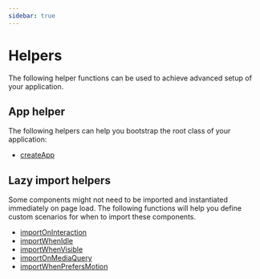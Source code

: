 ```yaml
---
sidebar: true
---
```


# Helpers

The following helper functions can be used to achieve advanced setup of your application.

## App helper

The following helpers can help you bootstrap the root class of your application:

- [createApp](./createApp.html)

## Lazy import helpers

Some components might not need to be imported and instantiated immediately on page load. The following functions will help you define custom scenarios for when to import these components.

- [importOnInteraction](./importOnInteraction.html)
- [importWhenIdle](./importWhenIdle.html)
- [importWhenVisible](./importWhenVisible.html)
- [importOnMediaQuery](./importOnMediaQuery.html)
- [importWhenPrefersMotion](./importWhenPrefersMotion.html)
